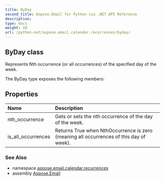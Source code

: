 ```yaml
---
title: ByDay
second_title: Aspose.Email for Python via .NET API Reference
description: 
type: docs
weight: 10
url: /python-net/aspose.email.calendar.recurrences/byday/
---
```


## ByDay class

Represents Nth occurrence (or all occurrences) of the specified day of the week.

The ByDay type exposes the following members:
## Properties
| Name | Description |
| :- | :- |
|nth_occurrence|Gets or sets the nth occurrence of the day of the week.|
|is_all_occurrences|Returns True when NthOccurrence is zero (meaning all occurrences of this day of week).|

### See Also

* namespace [aspose.email.calendar.recurrences](/email/python-net/aspose.email.calendar.recurrences/)
* assembly [Aspose.Email](/email/python-net/)

